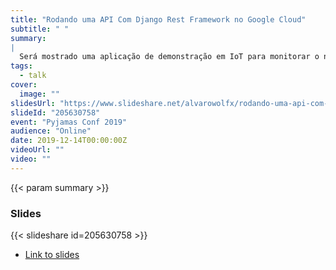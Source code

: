 ```yaml
---
title: "Rodando uma API Com Django Rest Framework no Google Cloud"
subtitle: " "
summary:
|
  Será mostrado uma aplicação de demonstração em IoT para monitorar o nível de tanques em uma fazenda. Será construída uma API com Django Rest Framework, salvando os dados básicos no Cloud SQL e dados de telemetria dos dispositivos no BigQuery. Tudo isso rodando em ambiente serverless no Google Cloud, sem ter que se queimar configurando servidores. Também veremos o básico de um dispositivo IoT para este projeto feito com MicroPython.
tags:
  - talk
cover:
  image: ""
slidesUrl: "https://www.slideshare.net/alvarowolfx/rodando-uma-api-com-django-rest-framework-no-google-cloud"
slideId: "205630758"
event: "Pyjamas Conf 2019"
audience: "Online"
date: 2019-12-14T00:00:00Z
videoUrl: ""
video: ""
---
```


<!-- truncate -->

{{< param summary >}}
### Slides
{{< slideshare id=205630758 >}}

- [Link to slides](https://www.slideshare.net/alvarowolfx/rodando-uma-api-com-django-rest-framework-no-google-cloud)
